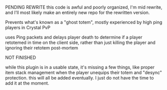 PENDING REWRITE
this code is awful and poorly organized, I'm mid rewrite, and I'll most likely make an entirely new repo for the rewritten version.



Prevents what's known as a "ghost totem", mostly experienced by high ping players in Crystal PvP

uses Ping packets and delays player death to determine if a player retotemed in time on the client side, rather than just killing the player and ignoring their retotem post-mortem

NOT FINISHED

while this plugin is in a usable state, it's missing a few things, like proper item stack management when the player unequips their totem and "desync" protection.
this will all be added eventually. I just do not have the time to add it at the moment.
